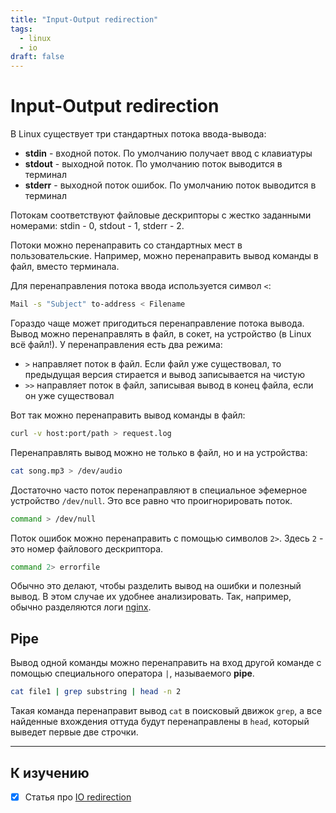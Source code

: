 ```yaml
---
title: "Input-Output redirection"
tags:
  - linux
  - io
draft: false
---
```


# Input-Output redirection

В Linux существует три стандартных потока ввода-вывода:
- __stdin__ - входной поток. По умолчанию получает ввод с клавиатуры
- __stdout__ - выходной поток. По умолчанию поток выводится в терминал
- __stderr__ - выходной поток ошибок. По умолчанию поток выводится в терминал

Потокам соответствуют файловые дескрипторы с жестко заданными номерами: stdin - 0, stdout - 1, stderr - 2.

Потоки можно перенаправить со стандартных мест в пользовательские.
Например, можно перенаправить вывод команды в файл, вместо терминала.

Для перенаправления потока ввода используется символ `<`:
```bash
Mail -s "Subject" to-address < Filename
```

Гораздо чаще может пригодиться перенаправление потока вывода.
Вывод можно перенаправлять в файл, в сокет, на устройство (в Linux всё файл!).
У перенаправления есть два режима: 
- `>` направляет поток в файл. Если файл уже существовал, то предыдущая версия стирается и вывод записывается на чистую
- `>>` направляет поток в файл, записывая вывод в конец файла, если он уже существовал

Вот так можно перенаправить вывод команды в файл:
```bash
curl -v host:port/path > request.log
```

Перенаправлять вывод можно не только в файл, но и на устройства:
```bash
cat song.mp3 > /dev/audio
```

Достаточно часто поток перенаправляют в специальное эфемерное устройство `/dev/null`. Это все равно что проигнорировать поток.
```bash
command > /dev/null
```

Поток ошибок можно перенаправить с помощью символов `2>`.
Здесь `2` - это номер файлового дескриптора.
```bash
command 2> errorfile
```
Обычно это делают, чтобы разделить вывод на ошибки и полезный вывод.
В этом случае их удобнее анализировать.
Так, например, обычно разделяются логи [nginx](../devops/nginx.md).


## Pipe
Вывод одной команды можно перенаправить на вход другой команде с помощью специального оператора `|`, называемого __pipe__.
```bash
cat file1 | grep substring | head -n 2
```

Такая команда перенаправит вывод `cat` в поисковый движок `grep`, а все найденные вхождения оттуда будут перенаправлены в `head`, который выведет первые две строчки.

---
## К изучению
- [X] Статья про [IO redirection](https://www.linuxjournal.com/content/everything-you-need-know-about-linux-input-output-redirection)
